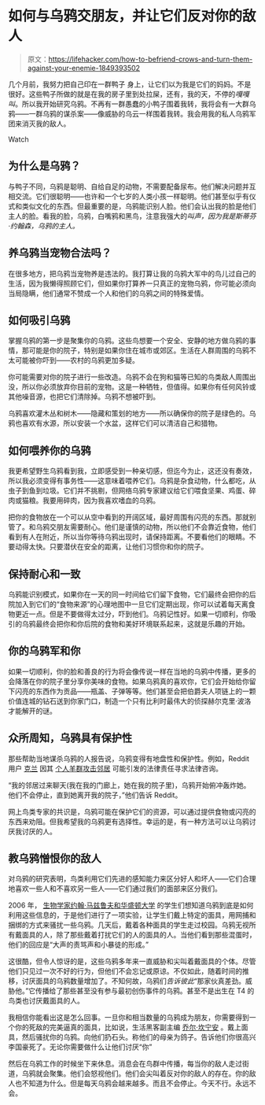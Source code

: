 # 如何与乌鸦交朋友，并让它们反对你的敌人

> 原文：<https://lifehacker.com/how-to-befriend-crows-and-turn-them-against-your-enemie-1849393502>

几个月前，我努力把自己印在一群鸭子 身上，让它们以为我是它们的妈妈。不是很好。这些鸭子所做的就是在我的房子里到处拉屎，还有，我的天，不停的*嘎嘎叫*。所以我开始研究乌鸦。不再有一群愚蠢的小鸭子围着我转，我将会有一大群乌鸦——一群乌鸦的谋杀案——像威胁的乌云一样围着我转。我会用我的私人乌鸦军团来消灭我的敌人。

Watch

## **为什么是乌鸦？**

与鸭子不同，乌鸦是聪明、自给自足的动物，不需要配备尿布。他们解决问题并互相交流。它们很聪明——也许和一个七岁的人类小孩一样聪明。他们甚至似乎有仪式和类似文化的东西。但最重要的是，乌鸦能识别人脸。他们会认出我的脸是他们主人的脸。看我的脸，乌鸦，白嘴鸦和黑鸟，注意我强大的*叫声，因为我是斯蒂芬·约翰森，乌鸦的主人。*

## 养乌鸦当宠物合法吗？

在很多地方，把乌鸦当宠物养是违法的。我打算让我的乌鸦大军中的鸟儿过自己的生活，因为我懒得照顾它们，但如果你打算养一只真正的宠物乌鸦，你可能必须向当局隐瞒，他们通常不赞成一个人和他们的乌鸦之间的特殊爱情。

## **如何吸引乌鸦**

掌握乌鸦的第一步是聚集你的乌鸦。这些鸟想要一个安全、安静的地方做乌鸦的事情，那可能是你的院子，特别是如果你住在城市或郊区。生活在人群周围的乌鸦不太可能被你吓到——农村的乌鸦更加多疑。

你可能需要对你的院子进行一些改造。乌鸦不会在狗和猫等已知的鸟类敌人周围出没，所以你必须放弃你目前的宠物。这是一种牺牲，但值得。如果你有任何风铃或其他噪音源，也把它们清除掉。乌鸦不想被吓到。

乌鸦喜欢灌木丛和树木——隐藏和策划的地方——所以确保你的院子是绿色的。乌鸦也喜欢有水源，所以安装一个水盆，这样它们可以清洁自己和猎物。

## **如何喂养你的乌鸦**

我更希望野生乌鸦看到我，立即感受到一种亲切感，但迄今为止，这还没有奏效，所以我必须变得有事务性——这意味着喂养它们。乌鸦是杂食动物，什么都吃，从虫子到鱼到垃圾。它们并不挑剔，但网络乌鸦专家建议给它们喂食坚果、鸡蛋、碎肉或猫粮。我要用碎肉，因为我喜欢嗜血的乌鸦。

把你的食物放在一个可以从空中看到的开阔区域，最好周围有闪亮的东西。那就别管了。和乌鸦交朋友需要耐心。他们是谨慎的动物，所以他们不会靠近食物，他们看到有人在附近，所以当你等待乌鸦出现时，请保持距离。不要看他们的眼睛。不要动得太快。只要潜伏在安全的距离，让他们习惯你和你的院子。

## **保持耐心和一致**

乌鸦能识别模式，如果你在一天的同一时间给它们留下食物，它们最终会把你的后院加入到它们的“食物来源”的心理地图中一旦它们定期出现，你可以试着每天离食物更近一点。但是不要做得太过分，吓到他们。乌鸦记性好。如果一切顺利，你吸引的乌鸦最终会把你和你后院的食物和美好环境联系起来，这就是乐趣的开始。

## **你的乌鸦军和你**

如果一切顺利，你的脸和善良的行为将会像传说一样在当地的乌鸦中传播，更多的会降落在你的院子里分享你美味的食物。如果乌鸦真的喜欢你，它们会开始给你留下闪亮的东西作为贡品——瓶盖、子弹等等。他们甚至会把伯爵夫人项链上的一颗价值连城的钻石送到你家门口，制造一个只有比利时最伟大的侦探赫尔克里·波洛才能解开的谜。

## 众所周知，乌鸦具有保护性

那些帮助当地谋杀乌鸦的人报告说，乌鸦变得有地盘性和保护性。例如，Reddit 用户 [克兰](https://www.reddit.com/user/cranne/) 因其 [个人羊群攻击邻居](https://www.reddit.com/r/legaladvice/comments/ki6fnd/oregon_i_accidentally_created_an_army_of_crow/?sort=top) 可能引发的法律责任寻求法律咨询。

“我的邻居过来聊天(我在我的门廊上，她在我的院子里)，乌鸦开始俯冲轰炸她。他们不会停止，直到她离开我的院子，”他们告诉 Reddit。

网上鸟类专家的共识是，乌鸦可能在保护它们的资源，可以通过提供食物或闪亮的东西来劝阻。但我希望我的乌鸦更有选择性。幸运的是，有一种方法可以让乌鸦讨厌我讨厌的人。

## **教乌鸦憎恨你的敌人**

对乌鸦的研究表明，鸟类利用它们先进的感知能力来区分好人和坏人——它们合理地喜欢一些人和不喜欢另一些人——它们通过我们的面部来区分我们。

2006 年， [生物学家约翰·马兹鲁夫和华盛顿大学](https://www.nwf.org/Home/Magazines/National-Wildlife/2013/DecJan/Animals/Crows-Recognizing-Faces#) 的学生们想知道乌鸦到底是如何利用这些信息的，于是他们进行了一项实验，让学生们戴上特定的面具，用网捕和捆绑的方式来骚扰一些乌鸦。几天后，戴着各种面具的学生走过校园。乌鸦无视所有戴面具的人，除了那些戴着打扰它们的人的面具的人。当他们看到那些混蛋时，他们的回应是“大声的责骂声和小暴徒的形成。”

这很酷，但令人惊讶的是，这些乌鸦多年来一直威胁和尖叫着戴面具的个体。尽管他们只见过一次不好的行为，但他们不会忘记或原谅。不仅如此，随着时间的推移，讨厌面具的乌鸦数量增加了。不知何故，乌鸦们*告诉彼此*“那家伙真差劲。威胁他。”它传播给了那些甚至没有参与最初创伤事件的乌鸦。甚至不是出生在 T4 的鸟类也讨厌戴面具的人。

我相信你能看出这是怎么回事。一旦你和相当数量的乌鸦成为朋友，你需要得到一个你的死敌的完美逼真的面具，比如说，生活黑客副主编 [乔尔·坎宁安](https://lifehacker.com/author/joelcunningham) 。戴上面具，然后骚扰你的乌鸦。向他们扔石头。称他们的母亲为鸽子。告诉他们你很高兴李国豪死了。无论你需要做什么让他们讨厌“你”

然后在乌鸦工作的时候坐下来休息。消息会在鸟群中传播，每当你的敌人走过街道，乌鸦就会聚集。他们会怒视他们。他们会尖叫着反对你的敌人的存在。你的敌人也不知道为什么。但是每天乌鸦会越来越多。而且不会停止。今天不行。永远不会。